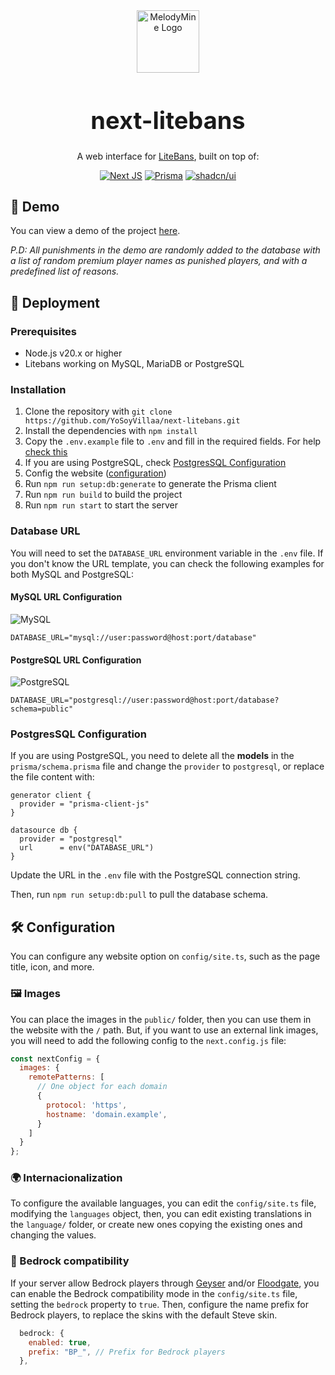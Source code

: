 <div align="center">
  <img style="width:100px;" src="https://cdn.yosoyvillaa.dev/uploads/next-litebans.png" alt="MelodyMine Logo">

  <h1 style="font-size: 38px">next-litebans </h1>

  A web interface for [LiteBans](https://www.spigotmc.org/resources/litebans.3715/), built on top of:

  [![Next JS](https://img.shields.io/badge/Next-black?style=for-the-badge&logo=next.js&logoColor=white)](https://nextjs.org/) [![Prisma](https://img.shields.io/badge/Prisma-black?style=for-the-badge&logo=prisma&logoColor=white)](https://prisma.io/) [![shadcn/ui](https://cdn.yosoyvillaa.dev/uploads/shadcn.svg)](https://ui.shadcn.com/)
</div>

## 👾 Demo

You can view a demo of the project [here](https://next-litebans.yosoyvillaa.dev/). 

_P.D: All punishments in the demo are randomly added to the database with a list of random premium player names as punished players, and with a predefined list of reasons._

## 🚀 Deployment

### Prerequisites

- Node.js v20.x or higher
- Litebans working on MySQL, MariaDB or PostgreSQL

### Installation

1. Clone the repository with `git clone https://github.com/YoSoyVillaa/next-litebans.git`
2. Install the dependencies with `npm install`
3. Copy the `.env.example` file to `.env` and fill in the required fields. For help [check this](#database-url)
4. If you are using PostgreSQL, check [PostgresSQL Configuration](#PostgresSQL-Configuration)
5. Config the website ([configuration](#%EF%B8%8F-configuration))
6. Run `npm run setup:db:generate` to generate the Prisma client
7. Run `npm run build` to build the project
8. Run `npm run start` to start the server

### Database URL

You will need to set the `DATABASE_URL` environment variable in the `.env` file. If you don't know the URL template, you can check the following examples for both MySQL and PostgreSQL:

#### MySQL URL Configuration

![MySQL](https://cdn.yosoyvillaa.dev/uploads/mysql.png)

```env
DATABASE_URL="mysql://user:password@host:port/database"
```

#### PostgreSQL URL Configuration

![PostgreSQL](https://cdn.yosoyvillaa.dev/uploads/postgresql.png)

```env
DATABASE_URL="postgresql://user:password@host:port/database?schema=public"
```

### PostgresSQL Configuration

If you are using PostgreSQL, you need to delete all the **models** in the `prisma/schema.prisma` file and change the `provider` to `postgresql`, or replace the file content with:

```prisma
generator client {
  provider = "prisma-client-js"
}

datasource db {
  provider = "postgresql"
  url      = env("DATABASE_URL")
}
```

Update the URL in the `.env` file with the PostgreSQL connection string.

Then, run `npm run setup:db:pull` to pull the database schema.

## 🛠️ Configuration

You can configure any website option on `config/site.ts`, such as the page title, icon, and more.

### 🖼️ Images

You can place the images in the `public/` folder, then you can use them in the website with the `/` path. But, if you want to use an external link images, you will need to add the following config to the `next.config.js` file:

```js
const nextConfig = {
  images: {
    remotePatterns: [
      // One object for each domain
      {
        protocol: 'https',
        hostname: 'domain.example',
      }
    ]
  }
};
```

### 🌍 Internacionalization

To configure the available languages, you can edit the `config/site.ts` file, modifying the `languages` object, then, you can edit existing translations in the `language/` folder, or create new ones copying the existing ones and changing the values.

### 👤 Bedrock compatibility

If your server allow Bedrock players through [Geyser](https://github.com/GeyserMC/Geyser) and/or [Floodgate](https://github.com/GeyserMC/Floodgate), you can enable the Bedrock compatibility mode in the `config/site.ts` file, setting the `bedrock` property to `true`. Then, configure the name prefix for Bedrock players, to replace the skins with the default Steve skin.

```js
  bedrock: {
    enabled: true,
    prefix: "BP_", // Prefix for Bedrock players
  },
```